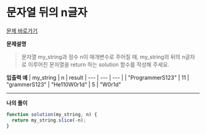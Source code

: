 # 문자열 뒤의 n글자

[문제 바로가기](https://school.programmers.co.kr/learn/courses/30/lessons/181910)

**문제설명**

> 문자열 my_string과 정수 n이 매개변수로 주어질 때, my_string의 뒤의 n글자로 이루어진 문자열을 return 하는 solution 함수를 작성해 주세요.

**입출력 예**
| my_string | n | result
| --- | --- | --- |
| "ProgrammerS123" | 11 | "grammerS123"
| "He110W0r1d" | 5 | "W0r1d"

---

**나의 풀이**

```javascript
function solution(my_string, n) {
  return my_string.slice(-n);
}
```
